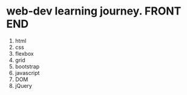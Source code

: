 # web-dev learning journey. FRONT END
1. html
2. css
3. flexbox
4. grid
5. bootstrap
6. javascript
7. DOM
8. jQuery

